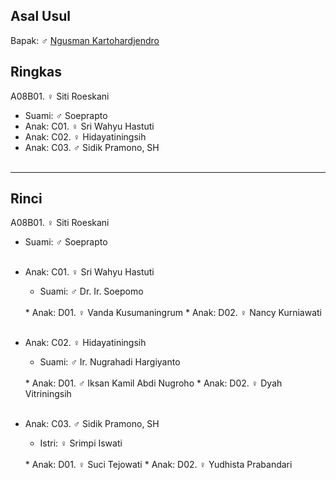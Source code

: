 ## Asal Usul

Bapak: ♂ [Ngusman Kartohardjendro][up] 

## Ringkas

A08B01. ♀ Siti Roeskani
	<br/>

*	Suami: ♂ Soeprapto
	<br/>
*	Anak: C01. ♀ Sri Wahyu Hastuti
*	Anak: C02. ♀ Hidayatiningsih
*	Anak: C03. ♂ Sidik Pramono, SH
	<br/><br/>

-- -- --

## Rinci

A08B01. ♀ Siti Roeskani
	<br/>

*	Suami: ♂ Soeprapto
	<br/><br/>

*	Anak: C01. ♀ Sri Wahyu Hastuti
	*	Suami: ♂ Dr. Ir. Soepomo 
	<br/>
	*	Anak: D01. ♀ Vanda Kusumaningrum
	*	Anak: D02. ♀ Nancy Kurniawati
	<br/><br/>

*	Anak: C02. ♀ Hidayatiningsih
	*	Suami: ♂ Ir. Nugrahadi Hargiyanto
	<br/>
	*	Anak: D01. ♂ Iksan Kamil Abdi Nugroho
	*	Anak: D02. ♀ Dyah Vitriningsih
	<br/><br/>

*	Anak: C03. ♂ Sidik Pramono, SH
	*	Istri: ♀ Srimpi Iswati
	<br/>
	*	Anak: D01. ♀ Suci Tejowati
	*	Anak: D02. ♀ Yudhista Prabandari
	<br/><br/>


[up]: https://github.com/epsi-rns/gitodipuro/blob/master/tree/A08.md
